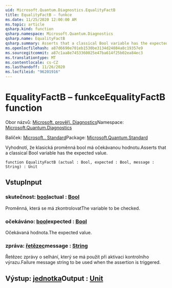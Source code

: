 ```yaml
---
uid: Microsoft.Quantum.Diagnostics.EqualityFactB
title: EqualityFactB – funkce
ms.date: 11/25/2020 12:00:00 AM
ms.topic: article
qsharp.kind: function
qsharp.namespace: Microsoft.Quantum.Diagnostics
qsharp.name: EqualityFactB
qsharp.summary: Asserts that a classical Bool variable has the expected value.
ms.openlocfilehash: a87d6690e701eb1530be3134d24884a8c19357e9
ms.sourcegitcommit: a87c1aa8e7453360025e47ba614f25b02ea84ec3
ms.translationtype: MT
ms.contentlocale: cs-CZ
ms.lasthandoff: 11/26/2020
ms.locfileid: "96201916"
---
```

# <a name="equalityfactb-function"></a><span data-ttu-id="81e52-102">EqualityFactB – funkce</span><span class="sxs-lookup"><span data-stu-id="81e52-102">EqualityFactB function</span></span>

<span data-ttu-id="81e52-103">Obor názvů: [Microsoft. prověří. Diagnostics](xref:Microsoft.Quantum.Diagnostics)</span><span class="sxs-lookup"><span data-stu-id="81e52-103">Namespace: [Microsoft.Quantum.Diagnostics](xref:Microsoft.Quantum.Diagnostics)</span></span>

<span data-ttu-id="81e52-104">Balíček: [Microsoft.. Standard](https://nuget.org/packages/Microsoft.Quantum.Standard)</span><span class="sxs-lookup"><span data-stu-id="81e52-104">Package: [Microsoft.Quantum.Standard](https://nuget.org/packages/Microsoft.Quantum.Standard)</span></span>


<span data-ttu-id="81e52-105">Vyhodnotí, že klasická proměnná bool má očekávanou hodnotu.</span><span class="sxs-lookup"><span data-stu-id="81e52-105">Asserts that a classical Bool variable has the expected value.</span></span>

```qsharp
function EqualityFactB (actual : Bool, expected : Bool, message : String) : Unit
```


## <a name="input"></a><span data-ttu-id="81e52-106">Vstup</span><span class="sxs-lookup"><span data-stu-id="81e52-106">Input</span></span>

### <a name="actual--bool"></a><span data-ttu-id="81e52-107">skutečnost: [bool](xref:microsoft.quantum.lang-ref.bool)</span><span class="sxs-lookup"><span data-stu-id="81e52-107">actual : [Bool](xref:microsoft.quantum.lang-ref.bool)</span></span>

<span data-ttu-id="81e52-108">Proměnná, která se má zkontrolovat</span><span class="sxs-lookup"><span data-stu-id="81e52-108">The variable to be checked.</span></span>


### <a name="expected--bool"></a><span data-ttu-id="81e52-109">očekáváno: [bool](xref:microsoft.quantum.lang-ref.bool)</span><span class="sxs-lookup"><span data-stu-id="81e52-109">expected : [Bool](xref:microsoft.quantum.lang-ref.bool)</span></span>

<span data-ttu-id="81e52-110">Očekávaná hodnota.</span><span class="sxs-lookup"><span data-stu-id="81e52-110">The expected value.</span></span>


### <a name="message--string"></a><span data-ttu-id="81e52-111">zpráva: [řetězec](xref:microsoft.quantum.lang-ref.string)</span><span class="sxs-lookup"><span data-stu-id="81e52-111">message : [String](xref:microsoft.quantum.lang-ref.string)</span></span>

<span data-ttu-id="81e52-112">Řetězec zprávy o selhání, který se má použít při aktivaci kontrolního výrazu.</span><span class="sxs-lookup"><span data-stu-id="81e52-112">Failure message string to be used when the assertion is triggered.</span></span>



## <a name="output--unit"></a><span data-ttu-id="81e52-113">Výstup: [jednotka](xref:microsoft.quantum.lang-ref.unit)</span><span class="sxs-lookup"><span data-stu-id="81e52-113">Output : [Unit](xref:microsoft.quantum.lang-ref.unit)</span></span>

